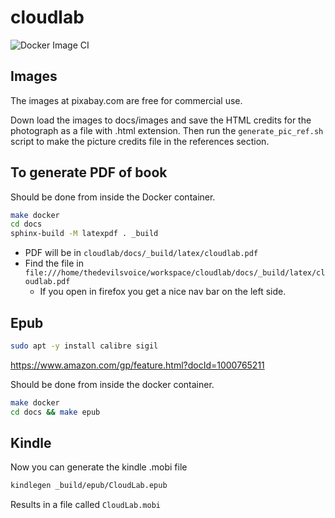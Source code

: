 # cloudlab

![Docker Image CI](https://github.com/thedevilsvoice/devops_pipeline/workflows/Docker%20Image%20CI/badge.svg?branch=master)

## Images

The images at pixabay.com are free for commercial use.

Down load the images to docs/images and save the HTML credits
for the photograph as a file with .html extension. Then run the
`generate_pic_ref.sh` script to make the picture credits file
in the references section.

## To generate PDF of book

Should be done from inside the Docker container.

```bash
make docker
cd docs
sphinx-build -M latexpdf . _build
```

- PDF will be in `cloudlab/docs/_build/latex/cloudlab.pdf`
- Find the file in `file:///home/thedevilsvoice/workspace/cloudlab/docs/_build/latex/cloudlab.pdf`
    - If you open in firefox you get a nice nav bar on the left side.

## Epub

```bash
sudo apt -y install calibre sigil
```

https://www.amazon.com/gp/feature.html?docId=1000765211

Should be done from inside the docker container.

```bash
make docker
cd docs && make epub
```

## Kindle

Now you can generate the kindle .mobi file

```bash
kindlegen _build/epub/CloudLab.epub
```

Results in a file called `CloudLab.mobi`

